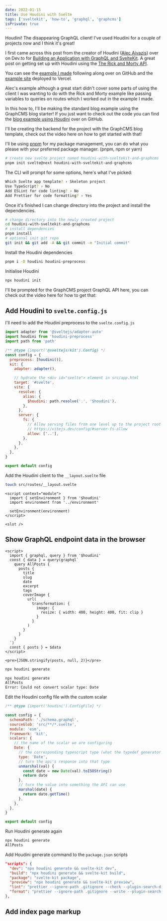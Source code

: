 ```yaml
---
date: 2022-01-15
title: Use Houdini with Svelte
tags: ['sveltekit', 'how-to', 'graphql', 'graphcms']
isPrivate: true
---
```


<script>
  import { YouTube } from 'sveltekit-embed'
</script>

Houdini! The disappearing GraphQL client! I've used Houdini for a
couple of projects now and I think it's great!

I first came across this post from the creator of Houdini ([Alec
Aivazis]) over on Dev.to for [Building an Application with GraphQL and
SvelteKit]. A great post on getting set up with Houdini using the [The
Rick and Morty API].

You can see the [example I made] following along over on GitHub and
the [example site] deployed to Vercel.

Alec's example although a great start didn't cover some parts of using
the client I was wanting to do with the Rick and Morty example like
passing variables to queries on routes which I worked out in the
example I made.

In this how to, I'll be making the standard blog example using the
GraphCMS blog starter! If you just want to check out the code you can
find the [blog example using Houdini] over on GitHub.

I'll be creating the backend for the project with the GraphCMS blog
template, check out the video here on how to get started with that!

<!-- cSpell:ignore CUudpo8n2FA -->

<YouTube youTubeId='CUudpo8n2FA'/>

I'll be using [pnpm] for my package management, you can do what you
please with your preferred package manager. (pnpm, npm or yarn)

```bash
# create new svelte project named houdini-with-sveltekit-and-graphcms
pnpm init svelte@next houdini-with-sveltekit-and-graphcms
```

The CLI will prompt for some options, here's what I've picked:

```bash
Which Svelte app template? › Skeleton project
Use TypeScript? › No
Add ESLint for code linting? › No
Add Prettier for code formatting? › Yes
```

Once it's finished I can change directory into the project and install
the dependencies.

```bash
# change directory into the newly created project
cd houdini-with-sveltekit-and-graphcms
# install dependencies
pnpm install
# optional init git repo
git init && git add -A && git commit -m "Initial commit"
```

Install the Houdini dependencies

```bash
pnpm i -D houdini houdini-preprocess
```

Initialise Houdini

```bash
npx houdini init
```

I'll be prompted for the GraphCMS project GraphQL API here, you can
check out the video here for how to get that:

<!-- cSpell:ignore ID8bchiyNfw -->

<YouTube youTubeId='ID8bchiyNfw'/>

## Add Houdini to `svelte.config.js`

I'll need to add the Houdini preprocess to the `svelte.config.js`

```js
import adapter from '@sveltejs/adapter-auto'
import houdini from 'houdini-preprocess'
import path from 'path'

/** @type {import('@sveltejs/kit').Config} */
const config = {
  preprocess: [houdini()],
  kit: {
    adapter: adapter(),

    // hydrate the <div id="svelte"> element in src/app.html
    target: '#svelte',
    vite: {
      resolve: {
        alias: {
          $houdini: path.resolve('.', '$houdini'),
        },
      },
      server: {
        fs: {
          // Allow serving files from one level up to the project root
          // https://vitejs.dev/config/#server-fs-allow
          allow: ['..'],
        },
      },
    },
  },
}

export default config
```

Add the Houdini client to the `__layout.svelte` file

```bash
touch src/routes/__layout.svelte
```

```svelte
<script context="module">
  import { setEnvironment } from '$houdini'
  import environment from '../environment'

  setEnvironment(environment)
</script>

<slot />
```

## Show GraphQL endpoint data in the browser

```svelte
<script>
  import { graphql, query } from '$houdini'
  const { data } = query(graphql`
    query AllPosts {
      posts {
        title
        slug
        date
        excerpt
        tags
        coverImage {
          url(
            transformation: {
              image: {
                resize: { width: 400, height: 400, fit: clip }
              }
            }
          )
        }
      }
    }
  `)
  const { posts } = $data
</script>

<pre>{JSON.stringify(posts, null, 2)}</pre>
```

```bash
npx houdini generate
```

```bash
npx houdini generate
AllPosts
Error: Could not convert scalar type: Date
```

Edit the Houdini config file with the custom scalar

```js
/** @type {import('houdini').ConfigFile} */

const config = {
  schemaPath: './schema.graphql',
  sourceGlob: 'src/**/*.svelte',
  module: 'esm',
  framework: 'kit',
  scalars: {
    // the name of the scalar we are configuring
    Date: {
      // the corresponding typescript type (what the typedef generator leaves behind in the response and operation inputs)
      type: 'Date',
      // turn the api's response into that type
      unmarshal(val) {
        const date = new Date(val).toISOString()
        return date
      },
      // turn the value into something the API can use
      marshal(date) {
        return date.getTime()
      },
    },
  },
}

export default config
```

<!-- cSpell:ignore unmarshal -->

Run Houdini generate again

```bash
npx houdini generate
AllPosts
```

Add Houdini generate command to the `package.json` scripts

```json
"scripts": {
  "dev": "npx houdini generate && svelte-kit dev",
  "build": "npx houdini generate && svelte-kit build",
  "package": "svelte-kit package",
  "preview": "npx houdini generate && svelte-kit preview",
  "lint": "prettier --ignore-path .gitignore --check --plugin-search-dir=. .",
  "format": "prettier --ignore-path .gitignore --write --plugin-search-dir=. ."
},
```

## Add index page markup

<!-- Links -->

[alec aivazis]: https://github.com/AlecAivazis
[building an application with graphql and sveltekit]:
  https://dev.to/alecaivazis/building-an-application-with-graphql-and-sveltekit-3heb
[the rick and morty api]: https://github.com/afuh/rick-and-morty-api
[short post on it here]: https://afuh.dev/the-rick-and-morty-api
[example i made]:
  https://github.com/spences10/houdini-with-svelte-example
[example site]: https://houdini-with-svelte-example.vercel.app/
[blog example using houdini]:
  https://github.com/spences10/houdini-with-sveltekit-and-graphcms
[pnpm]: https://pnpm.io/
